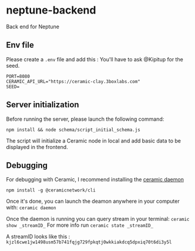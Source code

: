 # neptune-backend
Back end for Neptune

## Env file
Please create a `.env` file and add this :
You'll have to ask @Kipitup for the seed.
```
PORT=8080
CERAMIC_API_URL="https://ceramic-clay.3boxlabs.com"
SEED=
```

## Server initialization
Before running the server, please launch the following command:

`npm install && node schema/script_initial_schema.js`

The script will initialize a Ceramic node in local and add basic data to be displayed in the frontend.


## Debugging
For debugging with Ceramic, I recommend installing the [ceramic daemon](https://developers.ceramic.network/build/cli/installation/)

`npm install -g @ceramicnetwork/cli`

Once it's done, you can launch the deamon anywhere in your computer with:
`ceramic daemon`

Once the daemon is running you can query stream in your terminal:
`ceramic show _streamID_`
For more info run
`ceramic state _streamID_`

A streamID looks like this : `kjzl6cwe1jw1498usm57b741fqjg729fpkqtj0wkkiakdcq5dpxiq70t6di3y5l`
